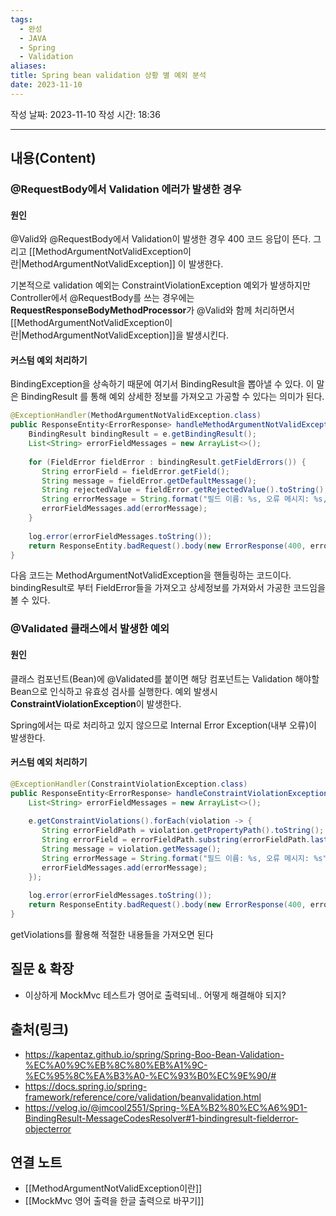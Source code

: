 ```yaml
---
tags:
  - 완성
  - JAVA
  - Spring
  - Validation
aliases: 
title: Spring bean validation 상황 별 예외 분석
date: 2023-11-10
---
```

작성 날짜: 2023-11-10
작성 시간: 18:36


----
## 내용(Content)

### @RequestBody에서 Validation 에러가 발생한 경우

#### 원인

@Valid와 @RequestBody에서 Validation이 발생한 경우 400 코드 응답이 뜬다. 그리고 [[MethodArgumentNotValidException이란|MethodArgumentNotValidException]] 이 발생한다. 

기본적으로 validation 예외는 ConstraintViolationException 예외가 발생하지만 Controller에서 @RequestBody를 쓰는 경우에는 **RequestResponseBodyMethodProcessor**가 @Valid와 함께 처리하면서 [[MethodArgumentNotValidException이란|MethodArgumentNotValidException]]을 발생시킨다.


#### 커스텀 예외 처리하기

BindingException을 상속하기 때문에 여기서 BindingResult을 뽑아낼 수 있다. 이 말은 BindingResult 를 통해 예외 상세한 정보를 가져오고 가공할 수 있다는 의미가 된다.

```java
@ExceptionHandler(MethodArgumentNotValidException.class)  
public ResponseEntity<ErrorResponse> handleMethodArgumentNotValidException(MethodArgumentNotValidException e) {  
    BindingResult bindingResult = e.getBindingResult();  
    List<String> errorFieldMessages = new ArrayList<>();  
  
    for (FieldError fieldError : bindingResult.getFieldErrors()) {  
       String errorField = fieldError.getField();  
       String message = fieldError.getDefaultMessage();  
       String rejectedValue = fieldError.getRejectedValue().toString();  
       String errorMessage = String.format("필드 이름: %s, 오류 메시지: %s, 입력된 값: %s", errorField, message, rejectedValue);  
       errorFieldMessages.add(errorMessage);  
    }  
  
    log.error(errorFieldMessages.toString());  
    return ResponseEntity.badRequest().body(new ErrorResponse(400, errorFieldMessages.toString()));  
}
```

다음 코드는 MethodArgumentNotValidException을 핸들링하는 코드이다. bindingResult로 부터 FieldError들을 가져오고 상세정보를 가져와서 가공한 코드임을 볼 수 있다.




### @Validated 클래스에서 발생한 예외

#### 원인

클래스 컴포넌트(Bean)에 @Validated를 붙이면 해당 컴포넌트는 Validation 해야할 Bean으로 인식하고 유효성 검사를 실행한다. 예외 발생시 **ConstraintViolationException**이 발생한다.

Spring에서는 따로 처리하고 있지 않으므로 Internal Error Exception(내부 오류)이 발생한다.

#### 커스텀 예외 처리하기

```java
@ExceptionHandler(ConstraintViolationException.class)  
public ResponseEntity<ErrorResponse> handleConstraintViolationException(ConstraintViolationException e) {  
    List<String> errorFieldMessages = new ArrayList<>();  
  
    e.getConstraintViolations().forEach(violation -> {  
       String errorFieldPath = violation.getPropertyPath().toString();  
       String errorField = errorFieldPath.substring(errorFieldPath.lastIndexOf(".") + 1);  
       String message = violation.getMessage();  
       String errorMessage = String.format("필드 이름: %s, 오류 메시지: %s", errorField, message);  
       errorFieldMessages.add(errorMessage);  
    });  
  
    log.error(errorFieldMessages.toString());  
    return ResponseEntity.badRequest().body(new ErrorResponse(400, errorFieldMessages.toString()));  
}
```

getViolations를 활용해 적절한 내용들을 가져오면 된다


## 질문 & 확장

- 이상하게 MockMvc 테스트가 영어로 출력되네.. 어떻게 해결해야 되지?
## 출처(링크)
- https://kapentaz.github.io/spring/Spring-Boo-Bean-Validation-%EC%A0%9C%EB%8C%80%EB%A1%9C-%EC%95%8C%EA%B3%A0-%EC%93%B0%EC%9E%90/#
- https://docs.spring.io/spring-framework/reference/core/validation/beanvalidation.html
- https://velog.io/@imcool2551/Spring-%EA%B2%80%EC%A6%9D1-BindingResult-MessageCodesResolver#1-bindingresult-fielderror-objecterror
## 연결 노트
- [[MethodArgumentNotValidException이란]]
- [[MockMvc 영어 출력을 한글 출력으로 바꾸기]]









